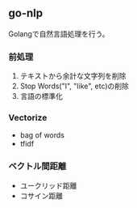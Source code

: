 ## go-nlp

Golangで自然言語処理を行う。

### 前処理

1. テキストから余計な文字列を削除
1. Stop Words("I", "like", etc)の削除
1. 言語の標準化

### Vectorize

* bag of words
* tfidf

### ベクトル間距離

* ユークリッド距離
* コサイン距離
